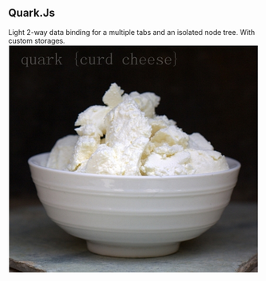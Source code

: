 ## Quark.Js
Light 2-way data binding for a multiple tabs and an isolated node tree.
With custom storages.
![Quark!](https://github.com/EuDgee/quark-js/blob/master/other/logo.jpg)
